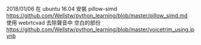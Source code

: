 2018/01/06 在 ubuntu 16.04 安裝 pillow-simd  
https://github.com/Wellstw/python_learning/blob/master/pillow_simd.md  
使用 webrtcvad 去除聲音中 空白的部份  
https://github.com/Wellstw/python_learning/blob/master/voicetrim_using.ipynb
